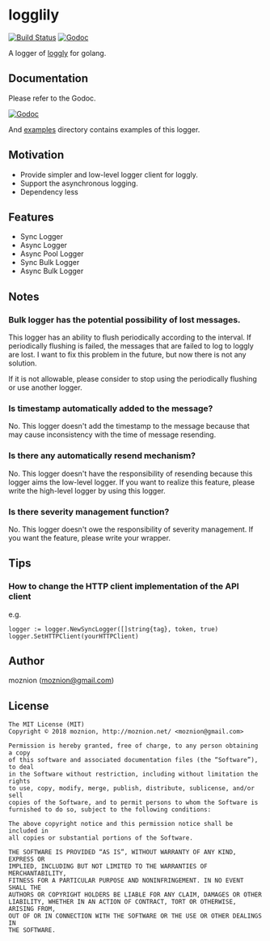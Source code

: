 logglily
==

[![Build Status](https://travis-ci.org/moznion/logglily.svg?branch=master)](https://travis-ci.org/moznion/logglily) [![Godoc](http://img.shields.io/badge/godoc-reference-blue.svg?style=flat)](http://godoc.org/github.com/moznion/logglily/logger)

A logger of [loggly](https://www.loggly.com) for golang.

Documentation
--

Please refer to the Godoc.

[![Godoc](http://img.shields.io/badge/godoc-reference-blue.svg?style=flat)](http://godoc.org/github.com/moznion/logglily/logger)

And [examples](/examples) directory contains examples of this logger.

Motivation
--

- Provide simpler and low-level logger client for loggly.
- Support the asynchronous logging.
- Dependency less

Features
--

- Sync Logger
- Async Logger
- Async Pool Logger
- Sync Bulk Logger
- Async Bulk Logger

Notes
--

### Bulk logger has the potential possibility of lost messages.

This logger has an ability to flush periodically according to the interval.
If periodically flushing is failed, the messages that are failed to log to loggly are lost.
I want to fix this problem in the future, but now there is not any solution.

If it is not allowable, please consider to stop using the periodically flushing or use another logger.

### Is timestamp automatically added to the message?

No. This logger doesn't add the timestamp to the message because that may cause inconsistency with the time of message resending.

### Is there any automatically resend mechanism?

No. This logger doesn't have the responsibility of resending because this logger aims the low-level logger.
If you want to realize this feature, please write the high-level logger by using this logger.

### Is there severity management function?

No. This logger doesn't owe the responsibility of severity management.
If you want the feature, please write your wrapper.

Tips
--

### How to change the HTTP client implementation of the API client

e.g.

```
logger := logger.NewSyncLogger([]string{tag}, token, true)
logger.SetHTTPClient(yourHTTPClient)
```

Author
--

moznion (moznion@gmail.com)

License
--

```
The MIT License (MIT)
Copyright © 2018 moznion, http://moznion.net/ <moznion@gmail.com>

Permission is hereby granted, free of charge, to any person obtaining a copy
of this software and associated documentation files (the “Software”), to deal
in the Software without restriction, including without limitation the rights
to use, copy, modify, merge, publish, distribute, sublicense, and/or sell
copies of the Software, and to permit persons to whom the Software is
furnished to do so, subject to the following conditions:

The above copyright notice and this permission notice shall be included in
all copies or substantial portions of the Software.

THE SOFTWARE IS PROVIDED “AS IS”, WITHOUT WARRANTY OF ANY KIND, EXPRESS OR
IMPLIED, INCLUDING BUT NOT LIMITED TO THE WARRANTIES OF MERCHANTABILITY,
FITNESS FOR A PARTICULAR PURPOSE AND NONINFRINGEMENT. IN NO EVENT SHALL THE
AUTHORS OR COPYRIGHT HOLDERS BE LIABLE FOR ANY CLAIM, DAMAGES OR OTHER
LIABILITY, WHETHER IN AN ACTION OF CONTRACT, TORT OR OTHERWISE, ARISING FROM,
OUT OF OR IN CONNECTION WITH THE SOFTWARE OR THE USE OR OTHER DEALINGS IN
THE SOFTWARE.
```

